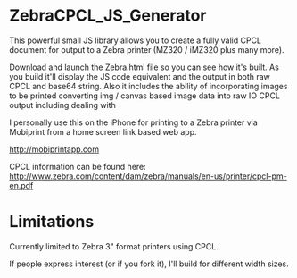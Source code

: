 ZebraCPCL_JS_Generator
======================
This powerful small JS library allows you to create a fully valid CPCL document for output to a Zebra printer (MZ320 / iMZ320 plus many more).

Download and launch the Zebra.html file so you can see how it's built.  As you build it'll display the JS code equivalent and the output in both raw CPCL and base64 string.  Also it includes the ability of incorporating images to be printed converting img / canvas based image data into raw IO CPCL output including dealing with

I personally use this on the iPhone for printing to a Zebra printer via Mobiprint from a home screen link based web app.

http://mobiprintapp.com

CPCL information can be found here: http://www.zebra.com/content/dam/zebra/manuals/en-us/printer/cpcl-pm-en.pdf

Limitations
===========
Currently limited to Zebra 3" format printers using CPCL.  

If people express interest (or if you fork it), I'll build for different width sizes.
